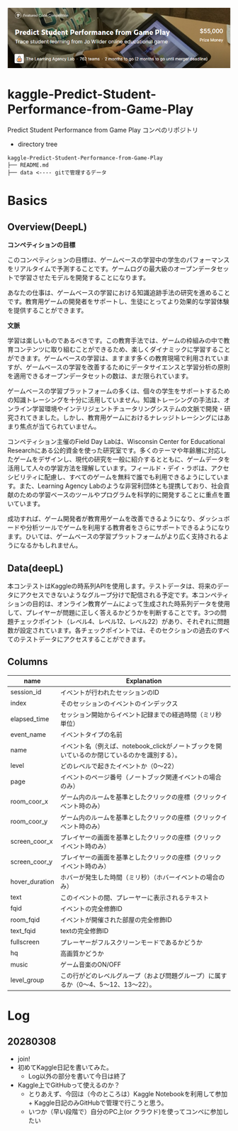 ![comp](data\001_comp.png)
# kaggle-Predict-Student-Performance-from-Game-Play
Predict Student Performance from Game Play コンペのリポジトリ

- directory tree
```
kaggle-Predict-Student-Performance-from-Game-Play
├── README.md
├── data <---- gitで管理するデータ
```

# Basics
## Overview(DeepL)

**コンペティションの目標**

このコンペティションの目標は、ゲームベースの学習中の学生のパフォーマンスをリアルタイムで予測することです。ゲームログの最大級のオープンデータセットで学習させたモデルを開発することになります。

あなたの仕事は、ゲームベースの学習における知識追跡手法の研究を進めることです。教育用ゲームの開発者をサポートし、生徒にとってより効果的な学習体験を提供することができます。

**文脈**

学習は楽しいものであるべきです。この教育手法では、ゲームの枠組みの中で教育コンテンツに取り組むことができるため、楽しくダイナミックに学習することができます。ゲームベースの学習は、ますます多くの教育現場で利用されていますが、ゲームベースの学習を改善するためにデータサイエンスと学習分析の原則を適用できるオープンデータセットの数は、まだ限られています。

ゲームベースの学習プラットフォームの多くは、個々の学生をサポートするための知識トレーシングを十分に活用していません。知識トレーシングの手法は、オンライン学習環境やインテリジェントチュータリングシステムの文脈で開発・研究されてきました。しかし、教育用ゲームにおけるナレッジトレーシングにはあまり焦点が当てられていません。

コンペティション主催のField Day Labは、Wisconsin Center for Educational Researchにある公的資金を使った研究室です。多くのテーマや年齢層に対応したゲームをデザインし、現代の研究を一般に紹介するとともに、ゲームデータを活用して人々の学習方法を理解しています。フィールド・デイ・ラボは、アクセシビリティに配慮し、すべてのゲームを無料で誰でも利用できるようにしています。また、Learning Agency Labのような非営利団体とも提携しており、社会貢献のための学習ベースのツールやプログラムを科学的に開発することに重点を置いています。

成功すれば、ゲーム開発者が教育用ゲームを改善できるようになり、ダッシュボードや分析ツールでゲームを利用する教育者をさらにサポートできるようになります。ひいては、ゲームベースの学習プラットフォームがより広く支持されるようになるかもしれません。

## Data(deepL)

本コンテストはKaggleの時系列APIを使用します。テストデータは、将来のデータにアクセスできないようなグループ分けで配信される予定です。本コンペティションの目的は、オンライン教育ゲームによって生成された時系列データを使用して、プレイヤーが問題に正しく答えるかどうかを判断することです。3つの問題チェックポイント（レベル4、レベル12、レベル22）があり、それぞれに問題数が設定されています。各チェックポイントでは、そのセクションの過去のすべてのテストデータにアクセスすることができます。

## Columns
|name|Explanation|
|----|----|
|session_id|イベントが行われたセッションのID|
|index|そのセッションのイベントのインデックス|
|elapsed_time|セッション開始からイベント記録までの経過時間（ミリ秒単位）|
|event_name|イベントタイプの名前|
|name|イベント名（例えば、notebook_clickがノートブックを開いているのか閉じているのかを識別する）。|
|level|どのレベルで起きたイベントか（0〜22）|
|page|イベントのページ番号（ノートブック関連イベントの場合のみ）|
|room_coor_x|ゲーム内のルームを基準としたクリックの座標（クリックイベント時のみ）|
|room_coor_y|ゲーム内のルームを基準としたクリックの座標（クリックイベント時のみ）|
|screen_coor_x|プレイヤーの画面を基準としたクリックの座標（クリックイベント時のみ）|
|screen_coor_y|プレイヤーの画面を基準としたクリックの座標（クリックイベント時のみ）|
|hover_duration|ホバーが発生した時間（ミリ秒）（ホバーイベントの場合のみ）|
|text|このイベントの間、プレーヤーに表示されるテキスト|
|fqid|イベントの完全修飾ID|
|room_fqid|イベントが開催された部屋の完全修飾ID|
|text_fqid|textの完全修飾ID|
|fullscreen|プレーヤーがフルスクリーンモードであるかどうか|
|hq|高画質かどうか|
|music|ゲーム音楽のON/OFF|
|level_group|この行がどのレベルグループ（および問題グループ）に属するか（0～4、5～12、13～22）。|

# Log
## 20280308
- join!
- 初めてKaggle日記を書いてみた。
    - Log以外の部分を書いて今日は終了
- Kaggle上でGitHubって使えるのか？
    - とりあえず、今回は（今のところは）Kaggle Notebookを利用して参加 + Kaggle日記のみGitHubで管理で行こうと思う。
    - いつか（早い段階で）自分のPC上(or クラウド)を使ってコンペに参加したい